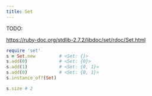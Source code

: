 ```yaml
---
title: Set
---
```


TODO:

https://ruby-doc.org/stdlib-2.7.2/libdoc/set/rdoc/Set.html


```rb
require 'set'
s = Set.new         # <Set: {}>
s.add(0)            # <Set: {0}>
s.add(1)            # <Set: {0, 1}>
s.add(0)            # <Set: {0, 1}>
s.instance_of?(Set)

s.size # 2
```